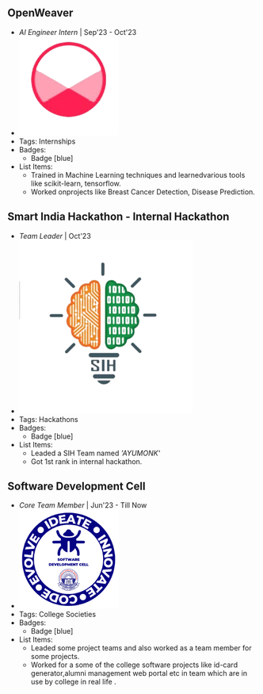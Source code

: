 ## OpenWeaver
- *AI Engineer Intern* | Sep'23 - Oct'23
- ![openweaver](../assets/openweaver.png)
- Tags: Internships
- Badges:
  - Badge [blue]
- List Items:
  - Trained in Machine Learning techniques and learnedvarious tools like scikit-learn, tensorflow.
  - Worked onprojects like Breast Cancer Detection, Disease Prediction.

## Smart India Hackathon - Internal Hackathon
- *Team Leader* | Oct'23
- ![sih](../assets/sih.png)
- Tags: Hackathons
- Badges:
  - Badge [blue]
- List Items:
  - Leaded a SIH Team named *'AYUMONK'*
  - Got 1st rank in internal hackathon.

## Software Development Cell
- *Core Team Member* | Jun'23 - Till Now
- ![sdc](../assets/sdc.png)
- Tags: College Societies
- Badges:
  - Badge [blue]
- List Items:
  - Leaded some project teams and also worked as a team member for some projects.
  - Worked for a some of the college software projects like id-card generator,alumni management web portal etc in team which are in use by college in real life .